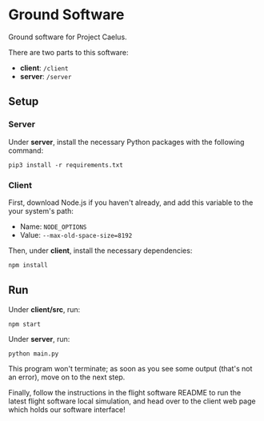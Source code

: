 # Ground Software

Ground software for Project Caelus.

There are two parts to this software:

- __client__: `/client`
- __server__: `/server`

## Setup

### Server

Under __server__, install the necessary Python packages with the following command:

```
pip3 install -r requirements.txt
``` 

### Client

First, download Node.js if you haven't already, and add this variable to the your system's path:

- Name: `NODE_OPTIONS`
- Value: `--max-old-space-size=8192`

Then, under __client__, install the necessary dependencies:

```sh
npm install
```

## Run

Under __client/src__, run:

```
npm start
```

Under __server__, run:

```
python main.py
```

This program won't terminate; as soon as you see some output (that's not an error), move on to the next step.

Finally, follow the instructions in the flight software README to run the latest flight software local simulation, 
and head over to the client web page which holds our software interface!
